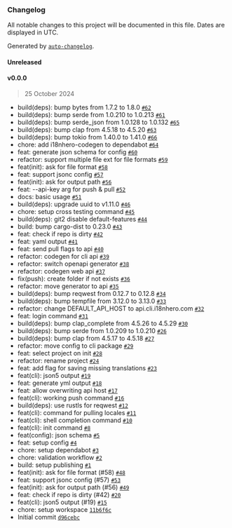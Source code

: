 ### Changelog

All notable changes to this project will be documented in this file. Dates are displayed in UTC.

Generated by [`auto-changelog`](https://github.com/CookPete/auto-changelog).

#### Unreleased

#### v0.0.0

> 25 October 2024

- build(deps): bump bytes from 1.7.2 to 1.8.0 [`#62`](https://github.com/i18nhero/cli/pull/62)
- build(deps): bump serde from 1.0.210 to 1.0.213 [`#61`](https://github.com/i18nhero/cli/pull/61)
- build(deps): bump serde_json from 1.0.128 to 1.0.132 [`#65`](https://github.com/i18nhero/cli/pull/65)
- build(deps): bump clap from 4.5.18 to 4.5.20 [`#63`](https://github.com/i18nhero/cli/pull/63)
- build(deps): bump tokio from 1.40.0 to 1.41.0 [`#66`](https://github.com/i18nhero/cli/pull/66)
- chore: add i18nhero-codegen to dependabot [`#64`](https://github.com/i18nhero/cli/pull/64)
- feat: generate json schema for config [`#60`](https://github.com/i18nhero/cli/pull/60)
- refactor: support multiple file ext for file formats [`#59`](https://github.com/i18nhero/cli/pull/59)
- feat(init): ask for file format [`#58`](https://github.com/i18nhero/cli/pull/58)
- feat: support jsonc config [`#57`](https://github.com/i18nhero/cli/pull/57)
- feat(init): ask for output path [`#56`](https://github.com/i18nhero/cli/pull/56)
- feat: --api-key arg for push & pull [`#52`](https://github.com/i18nhero/cli/pull/52)
- docs: basic usage [`#51`](https://github.com/i18nhero/cli/pull/51)
- build(deps): upgrade uuid to v1.11.0 [`#46`](https://github.com/i18nhero/cli/pull/46)
- chore: setup cross testing command [`#45`](https://github.com/i18nhero/cli/pull/45)
- build(deps): git2 disable default-features [`#44`](https://github.com/i18nhero/cli/pull/44)
- build: bump cargo-dist to 0.23.0 [`#43`](https://github.com/i18nhero/cli/pull/43)
- feat: check if repo is dirty [`#42`](https://github.com/i18nhero/cli/pull/42)
- feat: yaml output [`#41`](https://github.com/i18nhero/cli/pull/41)
- feat: send pull flags to api [`#40`](https://github.com/i18nhero/cli/pull/40)
- refactor: codegen for cli api [`#39`](https://github.com/i18nhero/cli/pull/39)
- refactor: switch openapi generator [`#38`](https://github.com/i18nhero/cli/pull/38)
- refactor: codegen web api [`#37`](https://github.com/i18nhero/cli/pull/37)
- fix(push): create folder if not exists [`#36`](https://github.com/i18nhero/cli/pull/36)
- refactor: move generator to api [`#35`](https://github.com/i18nhero/cli/pull/35)
- build(deps): bump reqwest from 0.12.7 to 0.12.8 [`#34`](https://github.com/i18nhero/cli/pull/34)
- build(deps): bump tempfile from 3.12.0 to 3.13.0 [`#33`](https://github.com/i18nhero/cli/pull/33)
- refactor: change DEFAULT_API_HOST to api.cli.i18nhero.com [`#32`](https://github.com/i18nhero/cli/pull/32)
- feat: login command [`#31`](https://github.com/i18nhero/cli/pull/31)
- build(deps): bump clap_complete from 4.5.26 to 4.5.29 [`#30`](https://github.com/i18nhero/cli/pull/30)
- build(deps): bump serde from 1.0.209 to 1.0.210 [`#26`](https://github.com/i18nhero/cli/pull/26)
- build(deps): bump clap from 4.5.17 to 4.5.18 [`#27`](https://github.com/i18nhero/cli/pull/27)
- refactor: move config to cli package [`#29`](https://github.com/i18nhero/cli/pull/29)
- feat: select project on init [`#28`](https://github.com/i18nhero/cli/pull/28)
- refactor: rename project [`#24`](https://github.com/i18nhero/cli/pull/24)
- feat: add flag for saving missing translations [`#23`](https://github.com/i18nhero/cli/pull/23)
- feat(cli): json5 output [`#19`](https://github.com/i18nhero/cli/pull/19)
- feat: generate yml output [`#18`](https://github.com/i18nhero/cli/pull/18)
- feat: allow overwriting api host [`#17`](https://github.com/i18nhero/cli/pull/17)
- feat(cli): working push command [`#16`](https://github.com/i18nhero/cli/pull/16)
- build(deps): use rustls for reqwest [`#12`](https://github.com/i18nhero/cli/pull/12)
- feat(cli): command for pulling locales [`#11`](https://github.com/i18nhero/cli/pull/11)
- feat(cli): shell completion command [`#10`](https://github.com/i18nhero/cli/pull/10)
- feat(cli): init command [`#8`](https://github.com/i18nhero/cli/pull/8)
- feat(config): json schema [`#5`](https://github.com/i18nhero/cli/pull/5)
- feat: setup config [`#4`](https://github.com/i18nhero/cli/pull/4)
- chore: setup dependabot [`#3`](https://github.com/i18nhero/cli/pull/3)
- chore: validation workflow [`#2`](https://github.com/i18nhero/cli/pull/2)
- build: setup publishing [`#1`](https://github.com/i18nhero/cli/pull/1)
- feat(init): ask for file format (#58) [`#48`](https://github.com/i18nhero/cli/issues/48)
- feat: support jsonc config (#57) [`#53`](https://github.com/i18nhero/cli/issues/53)
- feat(init): ask for output path (#56) [`#49`](https://github.com/i18nhero/cli/issues/49)
- feat: check if repo is dirty (#42) [`#20`](https://github.com/i18nhero/cli/issues/20)
- feat(cli): json5 output (#19) [`#15`](https://github.com/i18nhero/cli/issues/15)
- chore: setup workspace [`11b6f6c`](https://github.com/i18nhero/cli/commit/11b6f6c749b6ff69b7cf84a9131c05be73bde525)
- Initial commit [`d96cebc`](https://github.com/i18nhero/cli/commit/d96cebc79c1f5243aa1ed05b2e68aaf5e380c61a)
